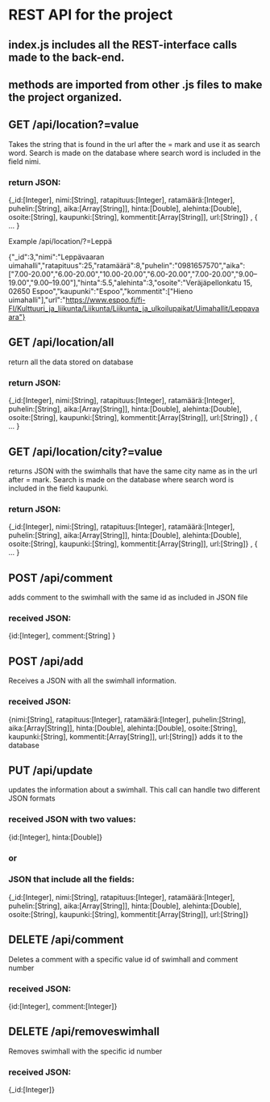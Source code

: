 # REST API for the project
## index.js includes all the REST-interface calls made to the back-end.
## methods are imported from other .js files to make the project organized. 


## GET /api/location?=value

Takes the string that is found in the url after the = mark and use it as search word.
Search is made on the database where search word is included in the field nimi.

### return JSON:   
{_id:[Integer],
nimi:[String],
 ratapituus:[Integer],
 ratamäärä:[Integer],
 puhelin:[String],
 aika:[Array[String]],
 hinta:[Double],
 alehinta:[Double],
 osoite:[String],
 kaupunki:[String],
 kommentit:[Array[String]],
 url:[String]}
 , { ... }

Example /api/location/?=Leppä

{"_id":3,"nimi":"Leppävaaran
uimahalli","ratapituus":25,"ratamäärä":8,"puhelin":"0981657570","aika":["7.00-20.00","6.00-20.00","10.00-20.00","6.00-20.00","7.00-20.00","9.00–19.00","9.00–19.00"],"hinta":5.5,"alehinta":3,"osoite":"Veräjäpellonkatu
15, 02650 Espoo","kaupunki":"Espoo","kommentit":["Hieno
uimahalli"],"url":"https://www.espoo.fi/fi-FI/Kulttuuri_ja_liikunta/Liikunta/Liikunta_ja_ulkoilupaikat/Uimahallit/Leppavaara"}
 
## GET /api/location/all

return all the data stored on database
### return JSON:   
{_id:[Integer],
nimi:[String],
 ratapituus:[Integer],
 ratamäärä:[Integer],
 puhelin:[String],
 aika:[Array[String]],
 hinta:[Double],
 alehinta:[Double],
 osoite:[String],
 kaupunki:[String],
 kommentit:[Array[String]],
 url:[String]}
 , { ... }
 
## GET /api/location/city?=value

returns JSON with the swimhalls that have the same city name as in the url after = mark.
Search is made on the database where search word is included in the field kaupunki.
### return JSON:   
{_id:[Integer],
nimi:[String],
 ratapituus:[Integer],
 ratamäärä:[Integer],
 puhelin:[String],
 aika:[Array[String]],
 hinta:[Double],
 alehinta:[Double],
 osoite:[String],
 kaupunki:[String],
 kommentit:[Array[String]],
 url:[String]}
 , { ... }


## POST /api/comment

adds comment to the swimhall with the same id as included in JSON file
### received JSON:
{id:[Integer],
comment:[String]
}

## POST /api/add

Receives a JSON with all the swimhall information.
### received JSON:   
{nimi:[String],
 ratapituus:[Integer],
 ratamäärä:[Integer],
 puhelin:[String],
 aika:[Array[String]],
 hinta:[Double],
 alehinta:[Double],
 osoite:[String],
 kaupunki:[String],
 kommentit:[Array[String]],
 url:[String]}
adds it to the database

## PUT /api/update

updates the information about a swimhall.
This call can handle two different JSON formats
### received JSON with two values: 
{id:[Integer],
hinta:[Double]}

### or 
### JSON that include all the fields:
{_id:[Integer],
nimi:[String],
 ratapituus:[Integer],
 ratamäärä:[Integer],
 puhelin:[String],
 aika:[Array[String]],
 hinta:[Double],
 alehinta:[Double],
 osoite:[String],
 kaupunki:[String],
 kommentit:[Array[String]],
 url:[String]}
  
## DELETE /api/comment

Deletes a comment with a specific value id of swimhall and comment number
### received JSON:
{id:[Integer],
comment:[Integer]}

## DELETE /api/removeswimhall

Removes swimhall with the specific id number
### received JSON:
{_id:[Integer]}
